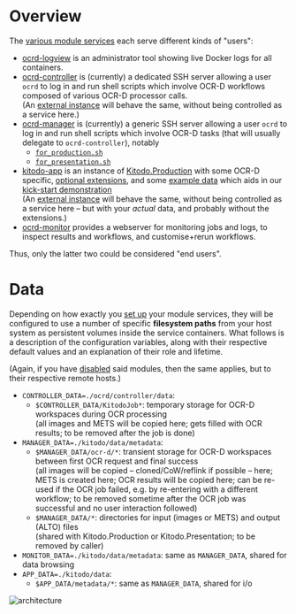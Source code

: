 # Overview

The [various module services](../setup/configure-modules) each serve different kinds of "users":

- [ocrd-logview](ocrd-manager#ocrd-logview) is an administrator tool showing live Docker logs for all containers.
- [ocrd-controller](ocrd-controller) is (currently) a dedicated SSH server 
  allowing a user `ocrd` to log in and run shell scripts which involve OCR-D workflows composed of various OCR-D processor calls.  
  (An [external instance](../setup/configure-external.md) will behave the same, without being controlled as a service here.)
- [ocrd-manager](usage/ocrd-manager.md#ocrd-manager) is (currently) a generic SSH server 
  allowing a user `ocrd` to log in and run shell scripts which involve OCR-D tasks (that will usually delegate to `ocrd-controller`), notably
    - [`for_production.sh`](https://github.com/slub/ocrd_manager#from-image-to-alto-files)
    - [`for_presentation.sh`](https://github.com/slub/ocrd_manager#from-mets-to-mets-file)
- [kitodo-app](usage/kitodo-production.md) is an instance of 
  [Kitodo.Production](https://github.com/slub/kitodo-production-docker) with some OCR-D specific,
  [optional extensions](https://github.com/markusweigelt/kitodo-production/tree/ocrd-main),
  and some [example data](https://slub.github.io/ocrd_kitodo/setup/preparation/#prepare-keys-and-kitodo-extensions)
  which aids in our [kick-start demonstration](usage/demo.md)  
  (An [external instance](setup/configure-external.md) will behave the same, without being controlled as a service here – 
   but with your _actual_ data, and probably without the extensions.)
- [ocrd-monitor](usage/ocrd-manager.md#ocrd-monitor) provides a webserver for monitoring jobs and logs, 
  to inspect results and workflows, and customise+rerun workflows.

Thus, only the latter two could be considered "end users".

# Data

Depending on how exactly you [set up](setup/configure-modules.md) your module services, 
they will be configured to use a number of specific **filesystem paths** from your host system
as persistent volumes inside the service containers. What follows is a description of the
configuration variables, along with their respective default values and an explanation of their
role and lifetime.

(Again, if you have [disabled](setup/enable-disable-modules.md) said modules,
then the same applies, but to their respective remote hosts.)

- `CONTROLLER_DATA=./ocrd/controller/data`:
    - `$CONTROLLER_DATA/KitodoJob*`: temporary storage for OCR-D workspaces during OCR processing  
      (all images and METS will be copied here; gets filled with OCR results; to be removed after the job is done)
- `MANAGER_DATA=./kitodo/data/metadata`:
    - `$MANAGER_DATA/ocr-d/*`: transient storage for OCR-D workspaces between first OCR request and final success  
      (all images will be copied – cloned/CoW/reflink if possible – here; METS is created here; OCR results will be copied here; 
       can be re-used if the OCR job failed, e.g. by re-entering with a different workflow; to be removed sometime after
       the OCR job was successful and no user interaction followed)
    - `$MANAGER_DATA/*`: directories for input (images or METS) and output (ALTO) files  
      (shared with Kitodo.Production or Kitodo.Presentation; to be removed by caller)
- `MONITOR_DATA=./kitodo/data/metadata`: same as `MANAGER_DATA`, shared for data browsing
- `APP_DATA=./kitodo/data`:
    - `$APP_DATA/metadata/*`: same as `MANAGER_DATA`, shared for i/o

![architecture](https://user-images.githubusercontent.com/38561704/204787229-ad83732b-39b1-4028-9439-7a22c92f0065.png)

